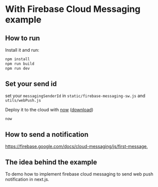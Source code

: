 # With Firebase Cloud Messaging example

## How to run

Install it and run:

```bash
npm install
npm run build
npm run dev
```

## Set your send id

set your `messagingSenderId` in `static/firebase-messaging-sw.js` and `utils/webPush.js`

Deploy it to the cloud with [now](https://zeit.co/now) ([download](https://zeit.co/download))

```bash
now
```

## How to send a notification

https://firebase.google.com/docs/cloud-messaging/js/first-message,

## The idea behind the example

To demo how to implement firebase cloud messaging to send web push notification in next.js.
